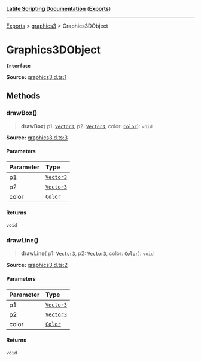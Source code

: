 [**Latite Scripting Documentation**](../../README.md) ([**Exports**](../../exports.md))

---

[Exports](../../exports.md) > [graphics3](../index.md) > Graphics3DObject

# Graphics3DObject

**`Interface`**

**Source:** [graphics3.d.ts:1](https://github.com/LatiteScripting/latitescripting.github.io/blob/b8f7d69/definitions/graphics3.d.ts#L1)

## Methods

### drawBox()

> **drawBox**(
> p1: [`Vector3`](../../module.graphics/classes/class.Vector3.md),
> p2: [`Vector3`](../../module.graphics/classes/class.Vector3.md),
> color: [`Color`](../../module.graphics/classes/class.Color.md)): `void`

**Source:** [graphics3.d.ts:3](https://github.com/LatiteScripting/latitescripting.github.io/blob/b8f7d69/definitions/graphics3.d.ts#L3)

#### Parameters

| Parameter | Type                                                        |
| :-------- | :---------------------------------------------------------- |
| p1        | [`Vector3`](../../module.graphics/classes/class.Vector3.md) |
| p2        | [`Vector3`](../../module.graphics/classes/class.Vector3.md) |
| color     | [`Color`](../../module.graphics/classes/class.Color.md)     |

#### Returns

`void`

### drawLine()

> **drawLine**(
> p1: [`Vector3`](../../module.graphics/classes/class.Vector3.md),
> p2: [`Vector3`](../../module.graphics/classes/class.Vector3.md),
> color: [`Color`](../../module.graphics/classes/class.Color.md)): `void`

**Source:** [graphics3.d.ts:2](https://github.com/LatiteScripting/latitescripting.github.io/blob/b8f7d69/definitions/graphics3.d.ts#L2)

#### Parameters

| Parameter | Type                                                        |
| :-------- | :---------------------------------------------------------- |
| p1        | [`Vector3`](../../module.graphics/classes/class.Vector3.md) |
| p2        | [`Vector3`](../../module.graphics/classes/class.Vector3.md) |
| color     | [`Color`](../../module.graphics/classes/class.Color.md)     |

#### Returns

`void`
